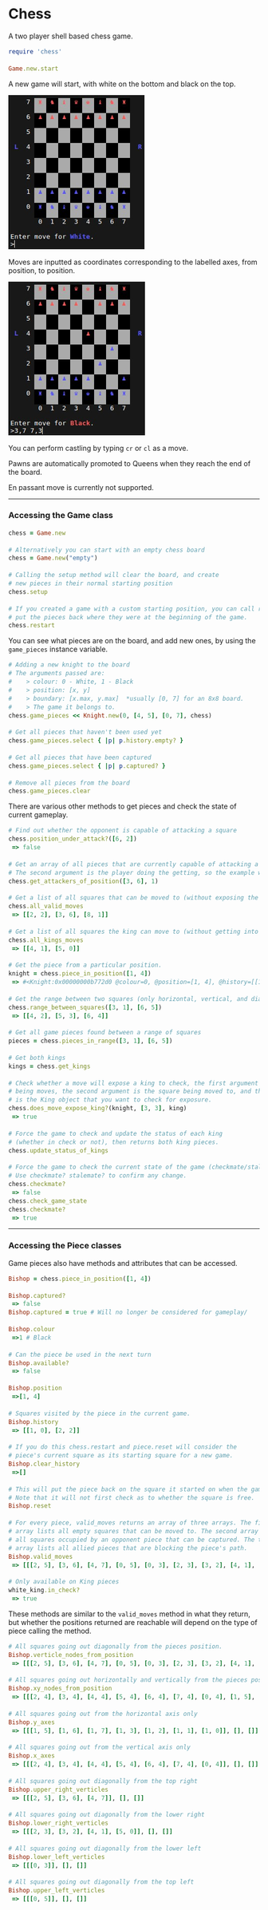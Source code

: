 # Chess
A two player shell based chess game.

```ruby
require 'chess'

Game.new.start
```
A new game will start, with white on the bottom and black on the top.

![New_Game](screen_shots/new_game.jpg?raw=true "New Game")

Moves are inputted as coordinates corresponding to the labelled axes, from position, to position.

![Almost_Checkmate](screen_shots/almost_checkmate.jpg?raw=true "Almost Checkmate")

You can perform castling by typing `cr` or `cl` as a move.

Pawns are automatically promoted to Queens when they reach the end of the board.

En passant move is currently not supported.

---

### Accessing the Game class
```ruby
chess = Game.new

# Alternatively you can start with an empty chess board
chess = Game.new("empty")

# Calling the setup method will clear the board, and create 
# new pieces in their normal starting position
chess.setup

# If you created a game with a custom starting position, you can call restart to
# put the pieces back where they were at the beginning of the game.
chess.restart
```
You can see what pieces are on the board, and add new ones, by using the `game_pieces` instance variable.
```ruby
# Adding a new knight to the board
# The arguments passed are:
#    > colour: 0 - White, 1 - Black
#    > position: [x, y]
#    > boundary: [x.max, y.max]  *usually [0, 7] for an 8x8 board.
#    > The game it belongs to.
chess.game_pieces << Knight.new(0, [4, 5], [0, 7], chess)

# Get all pieces that haven't been used yet
chess.game_pieces.select { |p| p.history.empty? }

# Get all pieces that have been captured
chess.game_pieces.select { |p| p.captured? }

# Remove all pieces from the board
chess.game_pieces.clear
```
There are various other methods to get pieces and check the state of current gameplay.
```ruby
# Find out whether the opponent is capable of attacking a square
chess.position_under_attack?([6, 2])
 => false

# Get an array of all pieces that are currently capable of attacking a certain square.
# The second argument is the player doing the getting, so the example will look at white pieces only.
chess.get_attackers_of_position([3, 6], 1)

# Get a list of all squares that can be moved to (without exposing the king) in the current turn
chess.all_valid_moves
 => [[2, 2], [3, 6], [8, 1]]

# Get a list of all squares the king can move to (without getting into check).
chess.all_kings_moves
 => [[4, 1], [5, 0]]

# Get the piece from a particular position.
knight = chess.piece_in_position([1, 4])
 => #<Knight:0x00000000b772d0 @colour=0, @position=[1, 4], @history=[[1, 0], [2, 2]], @boundary=[0, 7], @captured=false, @game=#<Game:0x00000000b77528>>

# Get the range between two squares (only horizontal, vertical, and diagonal).
chess.range_between_squares([3, 1], [6, 5])
 => [[4, 2], [5, 3], [6, 4]] 

# Get all game pieces found between a range of squares
pieces = chess.pieces_in_range([3, 1], [6, 5])

# Get both kings
kings = chess.get_kings

# Check whether a move will expose a king to check, the first argument is the piece object
# being moves, the second argument is the square being moved to, and the third argument
# is the King object that you want to check for exposure.
chess.does_move_expose_king?(knight, [3, 3], king)
 => true

# Force the game to check and update the status of each king 
# (whether in check or not), then returns both king pieces.
chess.update_status_of_kings

# Force the game to check the current state of the game (checkmate/stalemate).
# Use checkmate? stalemate? to confirm any change.
chess.checkmate?
 => false
chess.check_game_state
chess.checkmate?
 => true
``` 
---
### Accessing the Piece classes
Game pieces also have methods and attributes that can be accessed.
```ruby
Bishop = chess.piece_in_position([1, 4])

Bishop.captured?
 => false
Bishop.captured = true # Will no longer be considered for gameplay/

Bishop.colour
 =>1 # Black

# Can the piece be used in the next turn
Bishop.available?
 => false

Bishop.position
 =>[1, 4]

# Squares visited by the piece in the current game.
Bishop.history
 => [[1, 0], [2, 2]]

# If you do this chess.restart and piece.reset will consider the 
# piece's current square as its starting square for a new game.
Bishop.clear_history
 =>[]

# This will put the piece back on the square it started on when the game began.
# Note that it will not first check as to whether the square is free.
Bishop.reset

# For every piece, valid_moves returns an array of three arrays. The first
# array lists all empty squares that can be moved to. The second array lists
# all squares occupied by an opponent piece that can be captured. The third
# array lists all allied pieces that are blocking the piece's path.
Bishop.valid_moves
 => [[[2, 5], [3, 6], [4, 7], [0, 5], [0, 3], [2, 3], [3, 2], [4, 1], [5, 0]], [], []] 

# Only available on King pieces
white_king.in_check?
 => true
```
These methods are similar to the `valid_moves` method in what they return, but whether the positions returned are reachable will depend on the type of piece calling the method.
```ruby
# All squares going out diagonally from the pieces position.
Bishop.verticle_nodes_from_position
 => [[[2, 5], [3, 6], [4, 7], [0, 5], [0, 3], [2, 3], [3, 2], [4, 1], [5, 0]], [], []]

# All squares going out horizontally and vertically from the pieces position.
Bishop.xy_nodes_from_position
 => [[[2, 4], [3, 4], [4, 4], [5, 4], [6, 4], [7, 4], [0, 4], [1, 5], [1, 6], [1, 7], [1, 3], [1, 2], [1, 1], [1, 0]], [], []]

# All squares going out from the horizontal axis only
Bishop.y_axes
 => [[[1, 5], [1, 6], [1, 7], [1, 3], [1, 2], [1, 1], [1, 0]], [], []] 

# All squares going out from the vertical axis only
Bishop.x_axes
 => [[[2, 4], [3, 4], [4, 4], [5, 4], [6, 4], [7, 4], [0, 4]], [], []]

# All squares going out diagonally from the top right
Bishop.upper_right_verticles
 => [[[2, 5], [3, 6], [4, 7]], [], []] 

# All squares going out diagonally from the lower right
Bishop.lower_right_verticles
 => [[[2, 3], [3, 2], [4, 1], [5, 0]], [], []] 

# All squares going out diagonally from the lower left
Bishop.lower_left_verticles
 => [[[0, 3]], [], []] 

# All squares going out diagonally from the top left
Bishop.upper_left_verticles
 => [[[0, 5]], [], []] 
```

